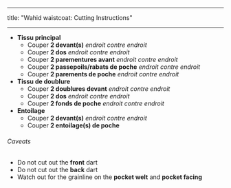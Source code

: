 - - -
title: "Wahid waistcoat: Cutting Instructions"
- - -

- **Tissu principal**
  - Couper **2 devant(s)** _endroit contre endroit_
  - Couper **2 dos** _endroit contre endroit_
  - Couper **2 parementures avant** _endroit contre endroit_
  - Couper **2 passepoils/rabats de poche** _endroit contre endroit_
  - Couper **2 parements de poche** _endroit contre endroit_
- **Tissu de doublure**
  - Couper **2 doublures devant** _endroit contre endroit_
  - Couper **2 dos** _endroit contre endroit_
  - Couper **2 fonds de poche** _endroit contre endroit_
- **Entoilage**
  - Couper **2 devant(s)** _endroit contre endroit_
  - Couper **2 entoilage(s) de poche**

<Warning>

###### Caveats

- Do not cut out the **front** dart
- Do not cut out the **back** dart
- Watch out for the grainline on the **pocket welt** and **pocket facing**

</Warning>
